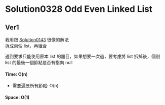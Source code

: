 # Solution0328 Odd Even Linked List

## Ver1 

我用跟 [Solution0143](../Solution0101_0150/Solution0143.md) 很像的解法  
拆成兩個 list，再組合

遇到要求只能使用原本 list 的題目，如果想要一次過，要考慮將 list 拆掉後，個別 list 的最後一個節點是否有指向 null

#### Time: O(n)
- 需要遍歷所有節點: O(n)

#### Space: O(1)